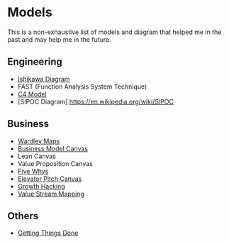 # Models

This is a non-exhaustive list of models and diagram that helped me in the past and may help me in the future.

## Engineering

- [Ishikawa Diagram](https://en.wikipedia.org/wiki/Ishikawa_diagram)
- FAST (Function Analysis System Technique)
- [C4 Model](https://c4model.com)
- [SIPOC Diagram] https://en.wikipedia.org/wiki/SIPOC

## Business

- [Wardley Maps](https://en.wikipedia.org/wiki/Wardley_map)
- [Business Model Canvas](https://en.wikipedia.org/wiki/Business_Model_Canvas)
- Lean Canvas
- Value Proposition Canvas
- [Five Whys](https://en.wikipedia.org/wiki/Five_whys)
- [Elevator Pitch Canvas](https://www.thoughtworks.com/insights/blog/idea-product-working-model)
- [Growth Hacking](https://en.wikipedia.org/wiki/Growth_hacking)
- [Value Stream Mapping](https://en.wikipedia.org/wiki/Value-stream_mapping)

## Others

- [Getting Things Done](https://gettingthingsdone.com/what-is-gtd)
